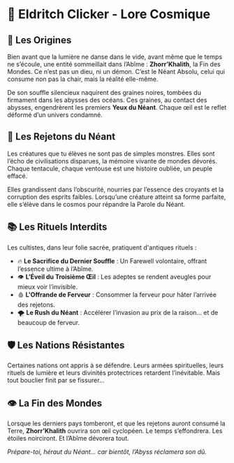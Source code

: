 # 📖 Eldritch Clicker - Lore Cosmique

## 🌌 **Les Origines**

Bien avant que la lumière ne danse dans le vide, avant même que le temps ne s’écoule, une entité sommeillait dans l’Abîme : **Zhorr’Khalith**, la Fin des Mondes. Ce n’est pas un dieu, ni un démon. C’est le Néant Absolu, celui qui consume non pas la chair, mais la réalité elle-même.

De son souffle silencieux naquirent des graines noires, tombées du firmament dans les abysses des océans. Ces graines, au contact des abysses, engendrèrent les premiers **Yeux du Néant**. Chaque œil est le reflet déformé d’un univers condamné.

## 🐙 **Les Rejetons du Néant**

Les créatures que tu élèves ne sont pas de simples monstres. Elles sont l’écho de civilisations disparues, la mémoire vivante de mondes dévorés. Chaque tentacule, chaque ventouse est une histoire oubliée, un peuple effacé.

Elles grandissent dans l’obscurité, nourries par l’essence des croyants et la corruption des esprits faibles. Lorsqu’une créature atteint sa forme parfaite, elle s’élève dans le cosmos pour répandre la Parole du Néant.

## 📚 **Les Rituels Interdits**

Les cultistes, dans leur folie sacrée, pratiquent d'antiques rituels :

- 🔥 **Le Sacrifice du Dernier Souffle** : Un Farewell volontaire, offrant l’essence ultime à l’Abîme.
- 👁️ **L’Éveil du Troisième Œil** : Les adeptes se rendent aveugles pour mieux voir l’invisible.
- 🩸 **L'Offrande de Ferveur** : Consommer la ferveur pour hâter l’arrivée des rejetons.
- 🌪️ **Le Rush du Néant** : Accélérer l’invasion au prix de la raison... et de beaucoup de ferveur.

## 🛡️ **Les Nations Résistantes**

Certaines nations ont appris à se défendre. Leurs armées spirituelles, leurs rituels de lumière et leurs divinités protectrices retardent l’inévitable. Mais tout bouclier finit par se fissurer...

## 👁️ **La Fin des Mondes**

Lorsque les derniers pays tomberont, et que les rejetons auront consumé la Terre, **Zhorr’Khalith** ouvrira son œil cyclopéen. Le temps s’effondrera. Les étoiles noirciront. Et l’Abîme dévorera tout.

_Prépare-toi, héraut du Néant... car bientôt, l’Abyss réclamera son dû._
